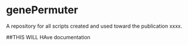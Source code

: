 # genePermuter
A repository for all scripts created and used toward the  publication xxxx.


##THIS WILL  HAve documentation
